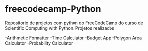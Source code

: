 # freecodecamp-Python
Repositorio de projetos com python do FreeCodeCamp do curso de Scientific Computing with Python.
Projetos realizados


   -Arithmetic Formatter
   -Time Calculator
   -Budget App
   -Polygon Area Calculator
   -Probability Calculator
